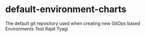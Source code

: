 # default-environment-charts
The default git repository used when creating new GitOps based Environments
Test Rajat Tyagi
